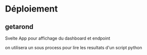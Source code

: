 # Déploiement 

## getarond 
Svelte App pour affichage du dashboard et endpoint


on utilisera un sous process pour lire les resultats d'un script python
